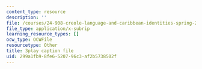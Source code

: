 ```yaml
---
content_type: resource
description: ''
file: /courses/24-908-creole-language-and-caribbean-identities-spring-2017/299a1fb98fe6520796c3af2b5738502f_T8IjB94ka2g.vtt
file_type: application/x-subrip
learning_resource_types: []
ocw_type: OCWFile
resourcetype: Other
title: 3play caption file
uid: 299a1fb9-8fe6-5207-96c3-af2b5738502f
---
```

